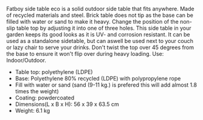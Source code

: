Fatboy side table eco is a solid outdoor side table that fits anywhere. Made of recycled materials and steel. Brick table does not tip as the base can be filled with water or sand to make it heavy. Change the position of the non-slip table top by adjusting it into one of three holes. This side table in your garden keeps its good looks as it is UV- and corrosion resistant. It can be used as a standalone sidetable, but can aswell be used next to your couch or lazy chair to serve your drinks. Don't twist the top over 45 degrees from the base to ensure it won't flip over during heavy loading. Use: Indoor/Outdoor.<ul style="list-style-type:disc;"><li>Table top: polyethylene (LDPE)</li><li>Base: Polyethylene 80% recycled (LDPE) with polypropylene rope</li><li>Fill with water or sand (sand (9-11 kg.) is prefered this will add almost 1.8 times the weight)</li><li>Coating: powdercoated</li><li>Dimensions(L x B x H): 56 x 39 x 63.5 cm</li><li>Weight: 6.1 kg</li></ul>
